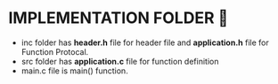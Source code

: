 # IMPLEMENTATION FOLDER 👷
- inc folder has **header.h** file for header file and  **application.h** file for Function Protocal.
- src folder has **application.c** file for function definition
- main.c file is main() function.
